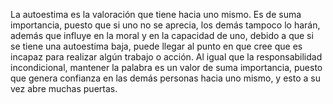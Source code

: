 La autoestima es la valoración que tiene hacia uno mismo. Es de suma importancia, puesto que si uno no se aprecia, los demás tampoco lo harán, además que influye en la moral y en la capacidad de uno, debido a que si se tiene una autoestima baja, puede llegar al punto en que cree que es incapaz para realizar algún trabajo o acción.
Al igual que la responsabilidad incondicional, mantener la palabra es un valor de suma importancia, puesto que genera confianza en las demás personas hacia uno mismo, y esto a su vez abre muchas puertas.

